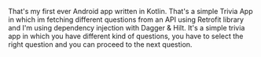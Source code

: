 That's my first ever Android app written in Kotlin.
That's a simple Trivia App in which im fetching different questions from an API using Retrofit library and I'm using dependency injection with Dagger & Hilt.
It's a simple trivia app in which you have different kind of questions, you have to select the right question and you can proceed to the next question.
